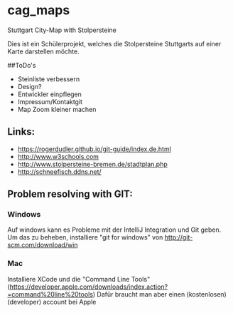 # cag_maps
Stuttgart City-Map with Stolpersteine

Dies ist ein Schülerprojekt, welches die Stolpersteine Stuttgarts auf einer Karte darstellen möchte.

##ToDo's

* Steinliste verbessern
* Design?
* Entwickler einpflegen
* Impressum/Kontaktgit
* Map Zoom kleiner machen

## Links:

* https://rogerdudler.github.io/git-guide/index.de.html
* http://www.w3schools.com
* http://www.stolpersteine-bremen.de/stadtplan.php
* http://schneefisch.ddns.net/

## Problem resolving with GIT:

### Windows
Auf windows kann es Probleme mit der IntelliJ Integration und Git geben. 
Um das zu beheben, installiere "git for windows" von http://git-scm.com/download/win 

### Mac
Installiere XCode und die "Command Line Tools" (https://developer.apple.com/downloads/index.action?=command%20line%20tools)
Dafür braucht man aber einen (kostenlosen) (developer) account bei Apple